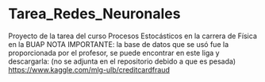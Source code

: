 # Tarea_Redes_Neuronales
Proyecto de la tarea del curso Procesos Estocásticos en la carrera de Física en la BUAP
NOTA IMPORTANTE: la base de datos que se usó fue la proporcionada por el profesor, se puede encontrar en este liga y descargarla: (no se adjunta en el repositorio debido a que es pesada)
https://www.kaggle.com/mlg-ulb/creditcardfraud
